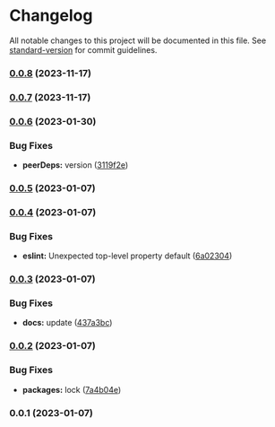 # Changelog

All notable changes to this project will be documented in this file. See [standard-version](https://github.com/conventional-changelog/standard-version) for commit guidelines.

### [0.0.8](https://github.com/builderhub-platform/eslint-config/compare/v0.0.6...v0.0.8) (2023-11-17)

### [0.0.7](https://github.com/builderhub-platform/eslint-config/compare/v0.0.6...v0.0.7) (2023-11-17)

### [0.0.6](https://github.com/builderhub-platform/eslint-config/compare/v0.0.5...v0.0.6) (2023-01-30)


### Bug Fixes

* **peerDeps:** version ([3119f2e](https://github.com/builderhub-platform/eslint-config/commit/3119f2e2eaf27b36dbca326c25a8ba846a139744))

### [0.0.5](https://github.com/builderhub-platform/eslint-config/compare/v0.0.4...v0.0.5) (2023-01-07)

### [0.0.4](https://github.com/builderhub-platform/eslint-config/compare/v0.0.3...v0.0.4) (2023-01-07)


### Bug Fixes

* **eslint:** Unexpected top-level property default ([6a02304](https://github.com/builderhub-platform/eslint-config/commit/6a02304d08e1005f63e3450087a3eb632a868e19))

### [0.0.3](https://github.com/builderhub-platform/eslint-config/compare/v0.0.2...v0.0.3) (2023-01-07)


### Bug Fixes

* **docs:** update ([437a3bc](https://github.com/builderhub-platform/eslint-config/commit/437a3bcf41d3e3359c50d83e23c5a396af0f145d))

### [0.0.2](https://github.com/builderhub-platform/eslint-config/compare/v0.0.1...v0.0.2) (2023-01-07)


### Bug Fixes

* **packages:** lock ([7a4b04e](https://github.com/builderhub-platform/eslint-config/commit/7a4b04e1dabf76b801d0192b01782d19e72835ce))

### 0.0.1 (2023-01-07)

